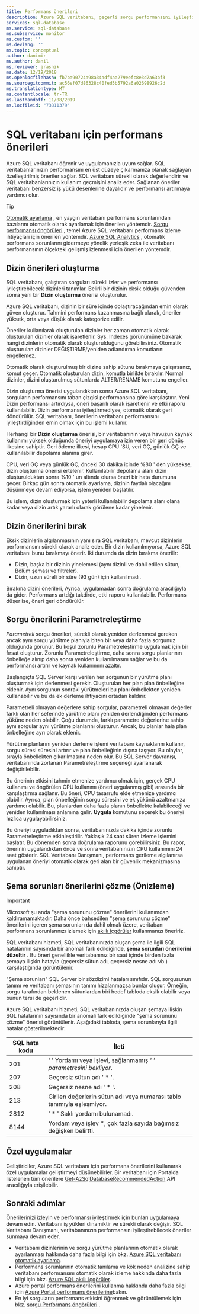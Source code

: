 ```yaml
---
title: Performans önerileri
description: Azure SQL veritabanı, geçerli sorgu performansını iyileştirebilecek SQL veritabanlarınıza yönelik öneriler sağlar.
services: sql-database
ms.service: sql-database
ms.subservice: monitor
ms.custom: ''
ms.devlang: ''
ms.topic: conceptual
author: danimir
ms.author: danil
ms.reviewer: jrasnik
ms.date: 12/19/2018
ms.openlocfilehash: fb7ba90724a98a34adf4aa279eefc8e3d7a63bf3
ms.sourcegitcommit: ac56ef07d86328c40fed5b5792a6a02698926c2d
ms.translationtype: MT
ms.contentlocale: tr-TR
ms.lasthandoff: 11/08/2019
ms.locfileid: "73811379"
---
```

# <a name="performance-recommendations-for-sql-database"></a>SQL veritabanı için performans önerileri

Azure SQL veritabanı öğrenir ve uygulamanızla uyum sağlar. SQL veritabanlarınızın performansını en üst düzeye çıkarmanıza olanak sağlayan özelleştirilmiş öneriler sağlar. SQL veritabanı sürekli olarak değerlendirir ve SQL veritabanlarınızın kullanım geçmişini analiz eder. Sağlanan öneriler veritabanı benzersiz iş yükü desenlerine dayalıdır ve performansı artırmaya yardımcı olur.

> [!TIP]
> [Otomatik ayarlama](sql-database-automatic-tuning.md) , en yaygın veritabanı performans sorunlarından bazılarını otomatik olarak ayarlamak için önerilen yöntemdir. [Sorgu performansı öngörüleri](sql-database-query-performance.md) , temel Azure SQL veritabanı performans izleme ihtiyaçları için önerilen yöntemdir. [Azure SQL Analytics](../azure-monitor/insights/azure-sql.md) , otomatik performans sorunlarını gidermeye yönelik yerleşik zeka ile veritabanı performansının ölçekteki gelişmiş izlenmesi için önerilen yöntemdir.
>

## <a name="create-index-recommendations"></a>Dizin önerileri oluşturma
SQL veritabanı, çalıştıran sorguları sürekli izler ve performansı iyileştirebilecek dizinleri tanımlar. Belirli bir dizinin eksik olduğu güvenden sonra yeni bir **Dizin oluşturma** önerisi oluşturulur.

 Azure SQL veritabanı, dizinin bir süre içinde dolaştıracağından emin olarak güven oluşturur. Tahmini performans kazanmasına bağlı olarak, öneriler yüksek, orta veya düşük olarak kategorize edilir. 

Öneriler kullanılarak oluşturulan dizinler her zaman otomatik olarak oluşturulan dizinler olarak işaretlenir. Sys. Indexes görünümüne bakarak hangi dizinlerin otomatik olarak oluşturulduğunu görebilirsiniz. Otomatik oluşturulan dizinler DEĞIŞTIRME/yeniden adlandırma komutlarını engellemez. 

Otomatik olarak oluşturulmuş bir dizine sahip sütunu bırakmaya çalışırsanız, komut geçer. Otomatik oluşturulan dizin, komutla birlikte bırakılır. Normal dizinler, dizini oluşturulmuş sütunlarda ALTER/RENAME komutunu engeller.

Dizin oluşturma önerisi uygulandıktan sonra Azure SQL veritabanı, sorguların performansını taban çizgisi performansına göre karşılaştırır. Yeni Dizin performansı artırdıysa, öneri başarılı olarak işaretlenir ve etki raporu kullanılabilir. Dizin performansı iyileştirmediyse, otomatik olarak geri döndürülür. SQL veritabanı, önerilerin veritabanı performansını iyileştirdiğinden emin olmak için bu işlemi kullanır.

Herhangi bir **Dizin oluşturma** önerisi, bir veritabanının veya havuzun kaynak kullanımı yüksek olduğunda öneriyi uygulamaya izin veren bir geri dönüş ilkesine sahiptir. Geri ödeme ilkesi, hesap CPU 'SU, veri GÇ, günlük GÇ ve kullanılabilir depolama alanına girer. 

CPU, veri GÇ veya günlük GÇ, önceki 30 dakika içinde %80 ' den yüksekse, dizin oluşturma önerisi ertelenir. Kullanılabilir depolama alanı dizin oluşturulduktan sonra %10 ' un altında olursa öneri bir hata durumuna geçer. Birkaç gün sonra otomatik ayarlama, dizinin faydalı olacağını düşünmeye devam ediyorsa, işlem yeniden başlatılır. 

Bu işlem, dizin oluşturmak için yeterli kullanılabilir depolama alanı olana kadar veya dizin artık yararlı olarak görülene kadar yinelenir.

## <a name="drop-index-recommendations"></a>Dizin önerilerini bırak
Eksik dizinlerin algılanmasının yanı sıra SQL veritabanı, mevcut dizinlerin performansını sürekli olarak analiz eder. Bir dizin kullanılmıyorsa, Azure SQL veritabanı bunu bırakmayı önerir. İki durumda da dizin bırakma önerilir:
* Dizin, başka bir dizinin yinelemesi (aynı dizinli ve dahil edilen sütun, Bölüm şeması ve filtreler).
* Dizin, uzun süreli bir süre (93 gün) için kullanılmadı.

Bırakma dizini önerileri, Ayrıca, uygulamadan sonra doğrulama aracılığıyla da gider. Performans artdığı takdirde, etki raporu kullanılabilir. Performans düşer ise, öneri geri döndürülür.


## <a name="parameterize-queries-recommendations"></a>Sorgu önerilerini Parametreleştirme
*Parametreli* sorgu önerileri, sürekli olarak yeniden derlenmesi gereken ancak aynı sorgu yürütme planıyla biten bir veya daha fazla sorgunuz olduğunda görünür. Bu koşul zorunlu Parametreleştirme uygulamak için bir fırsat oluşturur. Zorunlu Parametreleştirme, daha sonra sorgu planlarının önbelleğe alınıp daha sonra yeniden kullanılmasını sağlar ve bu da performansı artırır ve kaynak kullanımını azaltır. 

Başlangıçta SQL Server karşı verilen her sorgunun bir yürütme planı oluşturmak için derlenmesi gerekir. Oluşturulan her plan plan önbelleğine eklenir. Aynı sorgunun sonraki yürütmeleri bu planı önbellekten yeniden kullanabilir ve bu da ek derleme ihtiyacını ortadan kaldırır. 

Parametreli olmayan değerlere sahip sorgular, parametreli olmayan değerler farklı olan her seferinde yürütme planı yeniden derlendiğinden performans yüküne neden olabilir. Çoğu durumda, farklı parametre değerlerine sahip aynı sorgular aynı yürütme planlarını oluşturur. Ancak, bu planlar hala plan önbelleğine ayrı olarak eklenir. 

Yürütme planlarını yeniden derleme işlemi veritabanı kaynaklarını kullanır, sorgu süresi süresini artırır ve plan önbelleğinin dışına taşıyor. Bu olaylar, sırayla önbellekten çıkarılmasına neden olur. Bu SQL Server davranışı, veritabanında zorlanan Parametreleştirme seçeneği ayarlanarak değiştirilebilir. 

Bu önerinin etkisini tahmin etmenize yardımcı olmak için, gerçek CPU kullanımı ve öngörülen CPU kullanımı (öneri uygulanmış gibi) arasında bir karşılaştırma sağlanır. Bu öneri, CPU tasarrufu elde etmenize yardımcı olabilir. Ayrıca, plan önbelleğinin sorgu süresini ve ek yükünü azaltmanıza yardımcı olabilir. Bu, planlardan daha fazla planın önbellekte kalabileceği ve yeniden kullanılması anlamına gelir. **Uygula** komutunu seçerek bu öneriyi hızlıca uygulayabilirsiniz. 

Bu öneriyi uyguladıktan sonra, veritabanınızda dakika içinde zorunlu Parametreleştirme etkinleştirilir. Yaklaşık 24 saat süren izleme işlemini başlatır. Bu dönemden sonra doğrulama raporunu görebilirsiniz. Bu rapor, önerinin uygulandıktan önce ve sonra veritabanınızın CPU kullanımını 24 saat gösterir. SQL Veritabanı Danışmanı, performans gerileme algılanırsa uygulanan öneriyi otomatik olarak geri alan bir güvenlik mekanizmasına sahiptir.

## <a name="fix-schema-issues-recommendations-preview"></a>Şema sorunları önerilerini çözme (Önizleme)

> [!IMPORTANT]
> Microsoft şu anda "şema sorununu çözme" önerilerini kullanımdan kaldıramamaktadır. Daha önce bahsedilen "şema sorununu çözme" önerilerini içeren şema sorunları da dahil olmak üzere, veritabanı performans sorunlarınızı izlemek için [akıllı içgörüler](sql-database-intelligent-insights.md) kullanmanızı öneririz.
> 

SQL veritabanı hizmeti, SQL veritabanınızda oluşan şema ile ilgili SQL hatalarının sayısında bir anomali fark edildiğinde, **şema sorunları önerilerini düzeltir** . Bu öneri genellikle veritabanınız bir saat içinde birden fazla şemaya ilişkin hatayla (geçersiz sütun adı, geçersiz nesne adı vb.) karşılaştığında görüntülenir.

"Şema sorunları" SQL Server bir sözdizimi hataları sınıfıdır. SQL sorgusunun tanımı ve veritabanı şemasının tanımı hizalanmazsa bunlar oluşur. Örneğin, sorgu tarafından beklenen sütunlardan biri hedef tabloda eksik olabilir veya bunun tersi de geçerlidir. 

Azure SQL veritabanı hizmeti, SQL veritabanınızda oluşan şemaya ilişkin SQL hatalarının sayısında bir anomali fark edildiğinde "şema sorununu çözme" önerisi görüntülenir. Aşağıdaki tabloda, şema sorunlarıyla ilgili hatalar gösterilmektedir:

| SQL hata kodu | İleti |
| --- | --- |
| 201 |' ' Yordamı veya işlevi, sağlanmamış *' ' parametresini bekliyor*. |
| 207 |Geçersiz sütun adı ' * '. |
| 208 |Geçersiz nesne adı ' * '. |
| 213 |Girilen değerlerin sütun adı veya numarası tablo tanımıyla eşleşmiyor. |
| 2812 |' * ' Saklı yordamı bulunamadı. |
| 8144 |Yordam veya işlev *, çok fazla sayıda bağımsız değişken belirtti. |

## <a name="custom-applications"></a>Özel uygulamalar

Geliştiriciler, Azure SQL veritabanı için performans önerilerini kullanarak özel uygulamalar geliştirmeyi düşünebilirler. Bir veritabanı için Portalda listelenen tüm önerilere [Get-AzSqlDatabaseRecommendedAction](https://docs.microsoft.com/powershell/module/az.sql/get-azsqldatabaserecommendedaction) API aracılığıyla erişilebilir.

## <a name="next-steps"></a>Sonraki adımlar
Önerilerinizi izleyin ve performansı iyileştirmek için bunları uygulamaya devam edin. Veritabanı iş yükleri dinamiktir ve sürekli olarak değişir. SQL Veritabanı Danışmanı, veritabanınızın performansını iyileştirebilecek öneriler sunmaya devam eder. 

* Veritabanı dizinlerinin ve sorgu yürütme planlarının otomatik olarak ayarlanması hakkında daha fazla bilgi için bkz. [Azure SQL veritabanı otomatik ayarlama](sql-database-automatic-tuning.md).
* Performans sorunlarının otomatik tanılama ve kök neden analizine sahip veritabanı performansını otomatik olarak izleme hakkında daha fazla bilgi için bkz. [Azure SQL akıllı içgörüler](sql-database-intelligent-insights.md).
*  Azure portal performans önerilerini kullanma hakkında daha fazla bilgi için [Azure Portal performans önerilerine](sql-database-advisor-portal.md)bakın.
* En iyi sorguların performans etkisini öğrenmek ve görüntülemek için bkz. [sorgu Performans öngörüleri](sql-database-query-performance.md) .


